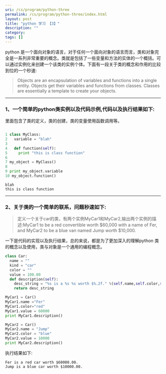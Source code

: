 ```yaml
---
uri: /cs/program/python-three
permalink: /cs/program/python-three/index.html
layout: post
title: "python 学习 【3】"
description: ""
category:
tags: []
---
```


python 是一个面向对象的语言，对于任何一个面向对象的语言而言，类和对象完全是一系列非常重要的概念。类就是包括了一些变量和方法的实体的一个概括。可以通过实例化来创建一个该类的实例个体。下面有一段关于类的概念和作用的比较到位的一个秒速:

>   Objects are an encapsulation of variables and functions into a single entity. Objects get their variables and functions from classes. Classes are essentially a template to create your objects.


-----

### 1、一个简单的python类实例以及代码示例,代码以及执行结果如下:

里面包含了类的定义，类的创建，类的变量使用函数调用等。

```python

1 class MyClass:
2   variable = "blah"
3
4   def function(self):
5     print "this is class function"
6
7 my_object = MyClass()
8
9 print my_object.variable
10 my_object.function()
```

```
blah
this is class function
```
-----

### 2、关于类的一个简单的联系，问题秒速如下:

> 定义一个关于car的类，有两个实例MyCar1和MyCar2,输出两个实例的描述:MyCar1 to be a red convertible worth $60,000 with a name of Fer, and MyCar2 to be a blue van named Jump worth $10,000.

一下是代码的实现以及执行结果，总的来说，都是为了更加深入的理解python 类的概念以及使用，类与对象是一个通用的编程概念。

```python
class Car:
  name = ""
  kind = "car"
  color = ""
  value = 100.00
  def description(self):
    desc_string = "%s is a %s %s worth $%.2f." %(self.name,self.color,self.kind,self.value)
    return desc_string

MyCar1 = Car()
MyCar1.name ="Fer"
MyCar1.color="red"
MyCar1.value = 60000
print MyCar1.description()

MyCar2 = Car()
MyCar2.name = "Jump"
MyCar2.color = "blue"
MyCar2.value = 10000
print MyCar2.description()
```
执行结果如下:

    Fer is a red car worth $60000.00.
    Jump is a blue car worth $10000.00.


